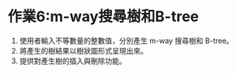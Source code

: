 # 作業6:m-way搜尋樹和B-tree

1. 使用者輸入不等數量的整數值，分別產生 m-way 搜尋樹和 B-tree。
2. 將產生的樹結果以樹狀圖形式呈現出來。
3. 提供對產生樹的插入與刪除功能。
